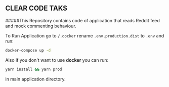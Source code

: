 ## CLEAR CODE TAKS 

#####This Repository contains code of application that reads Reddit feed and mock commenting behaviour.

To Run Application go to `/.docker`
rename `.env.production.dist` to `.env` and run: 

```bash
docker-compose up -d
```

Also if you don't want to use **docker** you can run:  
```bash
yarn install && yarn prod
```
in main application directory.